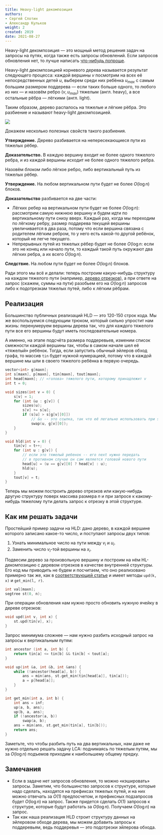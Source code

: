 ```yaml
---
title: Heavy-light декомпозиция
authors:
- Сергей Слотин
- Александр Кульков
weight: 2
created: 2019
date: 2021-08-27
---
```


Heavy-light декомпозиция — это мощный метод решения задач на запросы на путях, когда также есть запросы обновлений. Если запросов обновления нет, то лучше написать [что-нибудь попроще](../centroid).

Heavy-light декомпозицией корневого дерева называется результат следующего процесса: каждой вершины $v$ посмотрим на всех её непосредственных детей $u$, выберем среди них ребёнка $u_{max}$ с самым большим размером поддерева — если таких больше одного, то любого из них — и назовём ребро $(v, u_{max})$ тяжелым (англ. heavy), а все остальные рёбра — лёгкими (англ. light).

Таким образом, дерево распалось на тяжелые и лёгкие рёбра. Это разбиение и называют heavy-light декомпозицией.

![](../img/heavy-light.png)

Докажем несколько полезных свойств такого разбиения.

**Утверждение.** Дерево разбивается на непересекающиеся пути из тяжелых рёбер.

**Доказательство.** В каждую вершину входит не более одного тяжелого ребра, и из каждой вершины исходит не более одного тяжелого ребра.

Назовём *блоком* либо лёгкое ребро, либо вертикальный путь из тяжелых рёбер.

**Утверждение.** На любом вертикальном пути будет не более $O(\log n)$ блоков.

**Доказательство** разбивается на две части:

* Лёгких ребер на вертикальном пути будет не более $O(\log n)$: рассмотрим самую нижнюю вершину и будем идти по вертикальному пути снизу вверх. Каждый раз, когда мы переходим по лёгкому ребру, размер поддерева текущей вершины увеличивается в два раза, потому что если вершина связана с родителем лёгким ребром, то у него есть какой-то другой ребёнок, который не легче текущего.
* Непрерывных путей из тяжелых рёбер будет не более $O(\log n$: если это не конец или начало пути, то каждый такой путь окружают два лёгких ребра, а их всего $O(\log n)$.

**Следствие.** На любом пути будет не более $O(\log n)$ блоков.

Ради этого мы всё и делали: теперь построим какую-нибудь структуру на каждом тяжелого пути (например, [дерево отрезков](/cs/range-queries/segment-tree)), а при ответе на запрос (скажем, суммы на пути) разобьем его на $O(\log n)$ запросов либо к подотрезкам тяжелых путей, либо к лёгким рёбрам.

## Реализация

Большинство публичных реализаций HLD — это 120-150 строк кода. Мы же воспользуемся следующим трюком, который сильно упростит нам жизнь: перенумеруем вершины дерева так, что для каждого тяжелого пути все его вершины будут иметь последовательные номера.

А именно, на этапе подсчёта размера поддеревьев, изменим список смежности каждой вершины так, чтобы в самом начале шел её «тяжелый» ребёнок. Тогда, если запустить обычный эйлеров обход графа, то массив `tin` будет нужной нумерацией, потому что в каждой вершине мы шли в своего тяжелого ребёнка в первую очередь.

```c++
vector<int> g[maxn];
int s[maxn], p[maxn], tin[maxn], tout[maxn];
int head[maxn]; // «голова» тяжелого пути, которому принадлежит v
int t = 0;

void sizes(int v = 0) {
    s[v] = 1;
    for (int &u : g[v]) {
        sizes(u);
        s[v] += s[u];
        if (s[u] > s[g[v][0]])
            // &u -- это ссылка, так что её легально использовать при swap-е
            swap(u, g[v][0]);
    }
}

void hld(int v = 0) {
    tin[v] = t++;
    for (int u : g[v]) {
        // если это тяжелый ребенок -- его next нужно передать
        // в противном случае он сам является головой нового пути
        head[u] = (u == g[v][0] ? head[v] : u);
        hld(u);
    }
    tout[v] = t;
}
```

Теперь мы можем построить дерево отрезков или какую-нибудь другую структуру поверх массива размера $n$ и при запросе к какому-нибудь тяжелому пути делать запрос к отрезку в этой структуре.

## Как им решать задачи

Простейший пример задачи на HLD: дано дерево, в каждой вершине которого записано какое-то число, и поступают запросы двух типов:

1. Узнать минимальное число на пути между $v_i$ и $u_i$.
2. Заменить число $v_i$-той вершины на $x_i$.

Подвесим дерево за произвольную вершину и построим на нём HL-декомпозицию с деревом отрезков в качестве внутренней структуры. Его код мы приводить не будем и посчитаем, что оно реализовано примерно так же, как в [соответствующей статье](/cs/range-queries/segment-tree) и имеет методы `upd(k, x)` и `get_min(l, r)`.

```c++
int val[maxn];
segtree st(0, n);
```

При операции обновления нам нужно просто обновить нужную ячейку в дереве отрезков:

```c++
void upd(int v, int x) {
    st.upd(tin[v], x);
}
```

Запрос минимума сложнее — нам нужно разбить исходный запрос на запросы к вертикальным путям:

```c++
int ancestor (int a, int b) {
    return tin[a] <= tin[b] && tin[b] < tout[a];
}

void up(int &a, int &b, int &ans) {
    while (!ancestor(head[a], b)) {
        ans = min(ans, st.get_min(tin[head[a]], tin[a]));
        a = p[head[a]];
    }
}

int get_min(int a, int b) {
    int ans = inf;
    up(a, b, ans);
    up(b, a, ans);
    if (!ancestor(a, b))
        swap(a, b);
    ans = min(ans, st.get_min(tin[a], tin[b]));
    return ans;
}
```

Заметьте, что чтобы разбить путь на два вертикальных, нам даже не нужно отдельно решать задачу LCA: поднимаясь по тяжелым путям, мы за $O(\log n)$ подъемов приходим к наибольшему общему предку.

## Замечания

- Если в задаче нет запросов обновления, то можно «кэшировать» запросы. Заметим, что большинство запросов к структуре, которые надо сделать, находятся на префиксах тяжелых путей, и на них можно отвечать за $O(1)$ предпосчетом, и префиксных подзапросов будет $O(\log n)$ на запрос. Также придется сделать $O(1)$ запросов к структуре, которые будут работать за $O(\log n)$. Получаем $O(\log n)$ на запрос.
- Так как наша реализация HLD строит структуру данных на эйлеровом обходе дерева, мы можем добавить запросы к поддеревьям, ведь поддеревья — это подотрезки эйлерова обхода.
